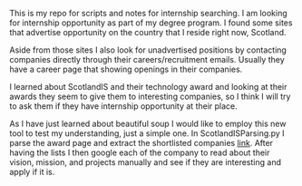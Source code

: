 This is my repo for scripts and notes for internship searching. I am looking for internship opportunity as part of my degree program. I found some sites that advertise opportunity on the country that I reside right now, Scotland.

Aside from those sites I also look for unadvertised positions by contacting companies directly through their careers/recruitment emails. Usually they have a career page that showing openings in their companies.

I learned about ScotlandIS and their technology award and looking at their awards they seem to give them to interesting companies, so I think I will try to ask them if they have internship opportunity at their place.

As I have just learned about beautiful soup I would like to employ this new tool to test my understanding, just a simple one. In ScotlandISParsing.py I parse the award page and extract the shortlisted companies [link](http://www.scotlandis.com/digitaltech2017/digitaltech2017-shortlist/). After having the lists I then google each of the company to read about their vision, mission, and projects manually and see if they are interesting and apply if it is.
